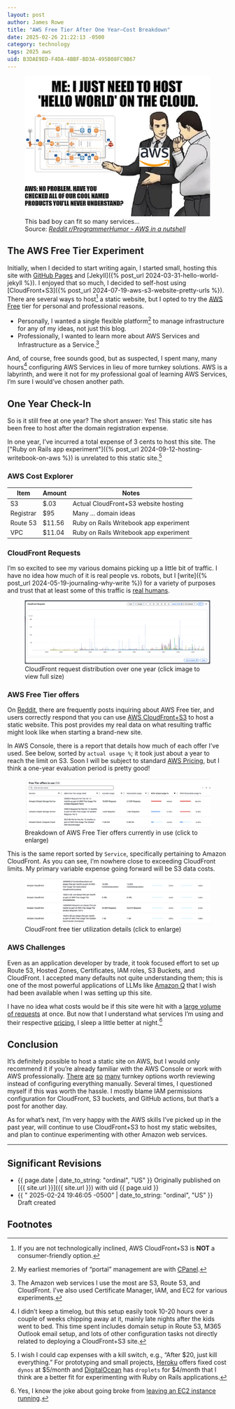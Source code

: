```yaml
---
layout: post
author: James Rowe
title: "AWS Free Tier After One Year—Cost Breakdown"
date: 2025-02-26 21:22:13 -0500
category: technology
tags: 2025 aws
uid: B3DAE9ED-F4DA-4BBF-BD3A-495B08FC9B67
---
```


<figure>
  <img src="/assets/posts-images/2025-02-26-one-year-with-aws-free/aws-services-reddit-meme.png" alt="AWS services meme showing a car salesman slapping the roof of a car" class="center-img img-stylish"/>
  <figcaption>
    This bad boy can fit so many services...
    <footer>
      Source: <cite><a href="https://www.reddit.com/r/ProgrammerHumor/comments/9ym7mj/aws_in_a_nutshell/">Reddit r/ProgrammerHumor - AWS in a nutshell</a></cite>
    </footer>
  </figcaption>
</figure>

## The AWS Free Tier Experiment

Initially, when I decided to start writing again, I started small, hosting this site with [GitHub Pages](https://pages.github.com) and [Jekyll]({% post_url 2024-03-31-hello-world-jekyll %}). I enjoyed that so much, I decided to self-host using [CloudFront+S3]({% post_url 2024-07-19-aws-s3-website-pretty-urls %}). There are several ways to host[^hosting] a static website, but I opted to try the [AWS Free](https://aws.amazon.com/free) tier for personal and professional reasons.

* Personally, I wanted a single flexible platform[^cpanel] to manage infrastructure for any of my ideas, not just this blog.
* Professionally, I wanted to learn more about AWS Services and Infrastructure as a Service.[^aws]

And, of course, free sounds good, but as suspected, I spent many, many hours[^timesheet] configuring AWS Services in lieu of more turnkey solutions. AWS is a labyrinth, and were it not for my professional goal of learning AWS Services, I’m sure I would’ve chosen another path.

## One Year Check-In

So is it still free at one year? The short answer: Yes! This static site has been free to host after the domain registration expense. 

In one year, I’ve incurred a total expense of 3 cents to host this site. The ["Ruby on Rails app experiment"]({% post_url 2024-09-12-hosting-writebook-on-aws %}) is unrelated to this static site.[^fixed]

### AWS Cost Explorer

| Item      | Amount | Notes                                    |
|-----------|--------|------------------------------------------|
| S3        | $.03   | Actual CloudFront+S3 website hosting     |
| Registrar | $95    | Many ... domain ideas                    |
| Route 53  | $11.56 | Ruby on Rails Writebook app experiment   |
| VPC       | $11.04 | Ruby on Rails Writebook app experiment   |

### CloudFront Requests

I’m so excited to see my various domains picking up a little bit of traffic. I have no idea how much of it is real people vs. robots, but I [write]({% post_url 2024-05-19-journaling-why-write %}) for a variety of purposes and trust that at least some of this traffic is [real humans](https://en.wikipedia.org/wiki/Dead_Internet_theory). 


<figure>
  <a href="/assets/posts-images/2025-02-26-one-year-with-aws-free/aws-one-year-cloud-front-requests.png" target="_blank">
    <img src="/assets/posts-images/2025-02-26-one-year-with-aws-free/aws-one-year-cloud-front-requests.png" alt="CloudFront request metrics showing traffic over time" class="center-img img-stylish"/>
  </a>
  <figcaption>
    CloudFront request distribution over one year (click image to view full size)
  </figcaption>
</figure>

### AWS Free Tier offers

On [Reddit](https://www.reddit.com/search/?q=aws+free+tier+static+site), there are frequently posts inquiring about AWS Free tier, and users correctly respond that you can use [AWS CloudFront+S3](https://docs.aws.amazon.com/AmazonS3/latest/userguide/WebsiteHosting.html) to host a static website. This post provides my real data on what resulting traffic might look like when starting a brand-new site.

In AWS Console, there is a report that details how much of each offer I’ve used. See below, sorted by `actual usage %`; it took just about a year to reach the limit on S3. Soon I will be subject to standard [AWS Pricing](https://aws.amazon.com/s3/pricing/), but I think a one-year evaluation period is pretty good!
 
<figure>
  <a href="/assets/posts-images/2025-02-26-one-year-with-aws-free/aws-free-tier-offers-in-use.png" target="_blank">
    <img src="/assets/posts-images/2025-02-26-one-year-with-aws-free/aws-free-tier-offers-in-use.png" alt="AWS Free Tier services usage breakdown" class="center-img img-stylish"/>
  </a>
  <figcaption>
    Breakdown of AWS Free Tier offers currently in use (click to enlarge)
  </figcaption>
</figure>

This is the same report sorted by `Service`, specifically pertaining to Amazon CloudFront. As you can see, I’m nowhere close to exceeding CloudFront limits. My primary variable expense going forward will be S3 data costs.

<figure>
  <a href="/assets/posts-images/2025-02-26-one-year-with-aws-free/aws-free-tier-offers-in-use-cloudfront.png" target="_blank">
    <img src="/assets/posts-images/2025-02-26-one-year-with-aws-free/aws-free-tier-offers-in-use-cloudfront.png" alt="CloudFront free tier usage metrics" class="center-img img-stylish"/>
  </a>
  <figcaption>
    CloudFront free tier utilization details (click to enlarge)
  </figcaption>
</figure>

### AWS Challenges

Even as an application developer by trade, it took focused effort to set up Route 53, Hosted Zones, Certificates, IAM roles, S3 Buckets, and CloudFront. I accepted many defaults not quite understanding them; this is one of the most powerful applications of LLMs like [Amazon Q](https://aws.amazon.com/q/) that I wish had been available when I was setting up this site.

I have no idea what costs would be if this site were hit with a [large volume of requests](https://en.wikipedia.org/wiki/Slashdot_effect) at once. But now that I understand what services I’m using and their respective [pricing](https://aws.amazon.com/s3/pricing/), I sleep a little better at night.[^ec2]

## Conclusion

It’s definitely possible to host a static site on AWS, but I would only recommend it if you’re already familiar with the AWS Console or work with AWS professionally. [There](https://substack.com) [are](https://posthaven.com) [so](https://www.hey.com/world/) [many](https://www.blogger.com/about/) turnkey options worth reviewing instead of configuring everything manually. Several times, I questioned myself if this was worth the hassle. I mostly blame IAM permissions configuration for CloudFront, S3 buckets, and GitHub actions, but that’s a post for another day.

As for what’s next, I’m very happy with the AWS skills I’ve picked up in the past year, will continue to use CloudFront+S3 to host my static websites, and plan to continue experimenting with other Amazon web services.

---

## Significant Revisions

- {{ page.date | date_to_string: "ordinal", "US" }} Originally published on [{{ site.url }}]({{ site.url }}) with uid {{ page.uid }}
- {{ " 2025-02-24 19:46:05 -0500" | date_to_string: "ordinal", "US" }} Draft created

## Footnotes

[^hosting]: If you are not technologically inclined, AWS CloudFront+S3 is **NOT** a consumer-friendly option.

[^cpanel]: My earliest memories of “portal” management are with [CPanel](https://en.wikipedia.org/wiki/CPanel).

[^aws]: The Amazon web services I use the most are S3, Route 53, and CloudFront. I’ve also used Certificate Manager, IAM, and EC2 for various experiments.

[^fixed]: I wish I could cap expenses with a kill switch, e.g., “After $20, just kill everything.” For prototyping and small projects, [Heroku](https://www.heroku.com) offers fixed cost `dynos` at $5/month and [DigitalOcean](https://www.digitalocean.com/pricing) has `droplets` for $4/month that I think are a better fit for experimenting with Ruby on Rails applications.

[^ec2]: Yes, I know the joke about going broke from [leaving an EC2 instance running](https://tehccringe.com/news/jeff-bezos-no-longer-the-richest-man-after-leaving-ec2-instance-running). 

[^timesheet]: I didn’t keep a timelog, but this setup easily took 10-20 hours over a couple of weeks chipping away at it, mainly late nights after the kids went to bed. This time spent includes domain setup in Route 53, M365 Outlook email setup, and lots of other configuration tasks not directly related to deploying a CloudFront+S3 site.